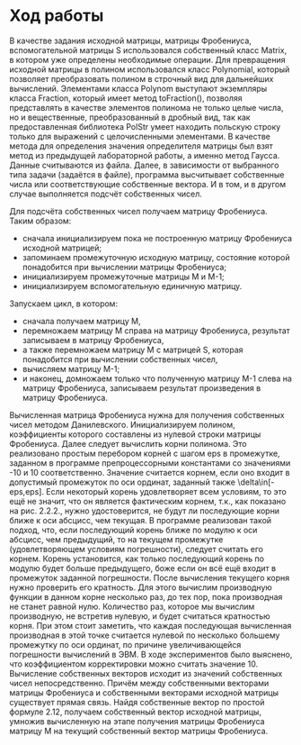  
 
 # Ход работы
В качестве задания исходной матрицы, матрицы Фробениуса, вспомогательной матрицы S использовался собственный класс Matrix, в котором уже определены необходимые операции. Для превращения исходной матрицы в полином использовался класс Polynomial, который позволяет преобразовать полином в строчный вид для дальнейших вычислений. Элементами класса Polynom выступают экземпляры класса Fraction, который имеет метод toFraction(), позволяя представлять в качестве элементов полинома не только целые числа, но и вещественные, преобразованный в дробный вид, так как предоставленная библиотека PolStr умеет находить польскую строку только для выражений с целочисленными элементами.
В качестве метода для определения значения определителя матрицы был взят метод из предыдущей лабораторной работы, а именно метод Гаусса. 
Данные считываются из файла. Далее, в зависимости от выбранного типа задачи (задаётся в файле), программа высчитывает собственные числа или соответствующие собственные вектора.  И в том, и в другом случае выполняется подсчёт собственных чисел.

Для подсчёта собственных чисел получаем матрицу Фробениуса. Таким образом: 

- сначала инициализируем пока не построенную матрицу Фробениуса исходной матрицей;
- запоминаем промежуточную исходную матрицу, состояние которой понадобится при вычислении матрицы Фробениуса;
- инициализируем промежуточные матрицы M и M-1;
- инициализируем вспомогательную единичную матрицу.

Запускаем цикл, в котором:

- сначала получаем матрицу M, 
- перемножаем матрицу M справа на матрицу Фробениуса, результат записываем в матрицу Фробениуса, 
- а также перемножаем матрицу M с матрицей S, которая понадобится при вычислении собственных чисел, 
- вычисляем матрицу M-1;
- и наконец, домножаем только что полученную матрицу M-1 слева на матрицу Фробениуса, записываем результат произведения в матрицу Фробениуса.

Вычисленная матрица Фробениуса нужна для получения собственных чисел методом Данилевского. 
Инициализируем полином, коэффициенты которого составлены из нулевой строки матрицы Фробениуса. Далее следует вычислить корни полинома. Это реализовано простым перебором корней с шагом eps в промежутке, заданном в программе препроцессорными константами со значениями -10 и 10 соответственно. Значение считается корнем, если оно входит в допустимый промежуток по оси ординат, заданный также \delta\in[-eps,eps].
Если некоторый корень удовлетворяет всем условиям, то это ещё не значит, что он является фактическим корнем, т.к., как показано на рис. 2.2.2., нужно удостоверится, не будут ли последующие корни ближе к оси абсцисс, чем текущая. В программе реализован такой подход, что, если последующий корень ближе по модулю к оси абсцисс, чем предыдущий, то на текущем промежутке (удовлетворяющем условиям погрешности), следует считать его корнем. Корень установится, как только последующий корень по модулю будет больше предыдущего, боже если он всё ещё входит в промежуток заданной погрешности.
После вычисления текущего корня нужно проверить его кратность. Для этого вычислим производную функции в данном корне несколько раз, до тех пор, пока производная не станет равной нулю. Количество раз, которое мы вычислим производную, не встретив нулевую, и будет считаться кратностью корня.  При этом стоит заметить, что каждая последующая вычисленная производная в этой точке считается нулевой по несколько большему промежутку по оси ординат, по причине увеличивающейся погрешности вычислений в ЭВМ. В ходе экспериментов было выяснено, что коэффициентом корректировки можно считать значение 10. 
Вычисление собственных векторов исходит из значений собственных чисел непосредственно. Причём между собственными векторами матрицы Фробениуса и собственными векторами исходной матрицы существует прямая связь. Найдя собственные вектор по простой формуле 2.12, получаем собственный вектор исходной матрицы, умножив вычисленную на этапе получения матрицы Фробениуса матрицу M на текущий собственный вектор матрицы Фробениуса.
